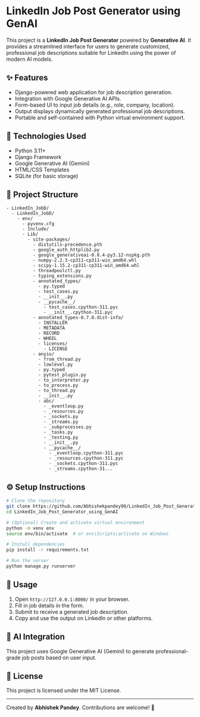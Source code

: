 # LinkedIn Job Post Generator using GenAI

This project is a **LinkedIn Job Post Generator** powered by **Generative AI**. It provides a streamlined interface for users to generate customized, professional job descriptions suitable for LinkedIn using the power of modern AI models.

## ✨ Features

- Django-powered web application for job description generation.
- Integration with Google Generative AI APIs.
- Form-based UI to input job details (e.g., role, company, location).
- Output displays dynamically generated professional job descriptions.
- Portable and self-contained with Python virtual environment support.

## 🚀 Technologies Used

- Python 3.11+
- Django Framework
- Google Generative AI (Gemini)
- HTML/CSS Templates
- SQLite (for basic storage)

## 📁 Project Structure

```
- LinkedIn_JobD/
  - LinkedIn_JobD/
    - env/
      - pyvenv.cfg
      - Include/
      - Lib/
        - site-packages/
          - distutils-precedence.pth
          - google_auth_httplib2.py
          - google_generativeai-0.8.4-py3.12-nspkg.pth
          - numpy-2.2.3-cp311-cp311-win_amd64.whl
          - scipy-1.15.2-cp311-cp311-win_amd64.whl
          - threadpoolctl.py
          - typing_extensions.py
          - annotated_types/
            - py.typed
            - test_cases.py
            - __init__.py
            - __pycache__/
              - test_cases.cpython-311.pyc
              - __init__.cpython-311.pyc
          - annotated_types-0.7.0.dist-info/
            - INSTALLER
            - METADATA
            - RECORD
            - WHEEL
            - licenses/
              - LICENSE
          - anyio/
            - from_thread.py
            - lowlevel.py
            - py.typed
            - pytest_plugin.py
            - to_interpreter.py
            - to_process.py
            - to_thread.py
            - __init__.py
            - abc/
              - _eventloop.py
              - _resources.py
              - _sockets.py
              - _streams.py
              - _subprocesses.py
              - _tasks.py
              - _testing.py
              - __init__.py
              - __pycache__/
                - _eventloop.cpython-311.pyc
                - _resources.cpython-311.pyc
                - _sockets.cpython-311.pyc
                - _streams.cpython-31...
```

## ⚙️ Setup Instructions

```bash
# Clone the repository
git clone https://github.com/Abhishekpandey90/LinkedIn_Job_Post_Generator_using_GenAI.git
cd LinkedIn_Job_Post_Generator_using_GenAI

# (Optional) Create and activate virtual environment
python -m venv env
source env/bin/activate  # or env\Scripts\activate on Windows

# Install dependencies
pip install -r requirements.txt

# Run the server
python manage.py runserver
```

## 📌 Usage

1. Open `http://127.0.0.1:8000/` in your browser.
2. Fill in job details in the form.
3. Submit to receive a generated job description.
4. Copy and use the output on LinkedIn or other platforms.

## 🤖 AI Integration

This project uses Google Generative AI (Gemini) to generate professional-grade job posts based on user input.

## 🧾 License

This project is licensed under the MIT License.

---

Created by **Abhishek Pandey**. Contributions are welcome! 🚀
